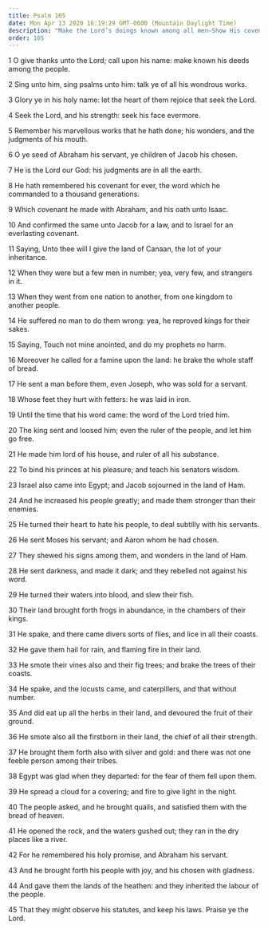 ```yaml
---
title: Psalm 105
date: Mon Apr 13 2020 16:19:29 GMT-0600 (Mountain Daylight Time)
description: "Make the Lord’s doings known among all men—Show His covenant with Abraham and His dealings with Israel—Touch not His anointed, and do His prophets no harm—Israel is to observe His statutes and keep His laws."
order: 105
---
```


1 O give thanks unto the Lord; call upon his name: make known his deeds among the people.

2 Sing unto him, sing psalms unto him: talk ye of all his wondrous works.

3 Glory ye in his holy name: let the heart of them rejoice that seek the Lord.

4 Seek the Lord, and his strength: seek his face evermore.

5 Remember his marvellous works that he hath done; his wonders, and the judgments of his mouth.

6 O ye seed of Abraham his servant, ye children of Jacob his chosen.

7 He is the Lord our God: his judgments are in all the earth.

8 He hath remembered his covenant for ever, the word which he commanded to a thousand generations.

9 Which covenant he made with Abraham, and his oath unto Isaac.

10 And confirmed the same unto Jacob for a law, and to Israel for an everlasting covenant.

11 Saying, Unto thee will I give the land of Canaan, the lot of your inheritance.

12 When they were but a few men in number; yea, very few, and strangers in it.

13 When they went from one nation to another, from one kingdom to another people.

14 He suffered no man to do them wrong: yea, he reproved kings for their sakes.

15 Saying, Touch not mine anointed, and do my prophets no harm.

16 Moreover he called for a famine upon the land: he brake the whole staff of bread.

17 He sent a man before them, even Joseph, who was sold for a servant.

18 Whose feet they hurt with fetters: he was laid in iron.

19 Until the time that his word came: the word of the Lord tried him.

20 The king sent and loosed him; even the ruler of the people, and let him go free.

21 He made him lord of his house, and ruler of all his substance.

22 To bind his princes at his pleasure; and teach his senators wisdom.

23 Israel also came into Egypt; and Jacob sojourned in the land of Ham.

24 And he increased his people greatly; and made them stronger than their enemies.

25 He turned their heart to hate his people, to deal subtilly with his servants.

26 He sent Moses his servant; and Aaron whom he had chosen.

27 They shewed his signs among them, and wonders in the land of Ham.

28 He sent darkness, and made it dark; and they rebelled not against his word.

29 He turned their waters into blood, and slew their fish.

30 Their land brought forth frogs in abundance, in the chambers of their kings.

31 He spake, and there came divers sorts of flies, and lice in all their coasts.

32 He gave them hail for rain, and flaming fire in their land.

33 He smote their vines also and their fig trees; and brake the trees of their coasts.

34 He spake, and the locusts came, and caterpillers, and that without number.

35 And did eat up all the herbs in their land, and devoured the fruit of their ground.

36 He smote also all the firstborn in their land, the chief of all their strength.

37 He brought them forth also with silver and gold: and there was not one feeble person among their tribes.

38 Egypt was glad when they departed: for the fear of them fell upon them.

39 He spread a cloud for a covering; and fire to give light in the night.

40 The people asked, and he brought quails, and satisfied them with the bread of heaven.

41 He opened the rock, and the waters gushed out; they ran in the dry places like a river.

42 For he remembered his holy promise, and Abraham his servant.

43 And he brought forth his people with joy, and his chosen with gladness.

44 And gave them the lands of the heathen: and they inherited the labour of the people.

45 That they might observe his statutes, and keep his laws. Praise ye the Lord.
